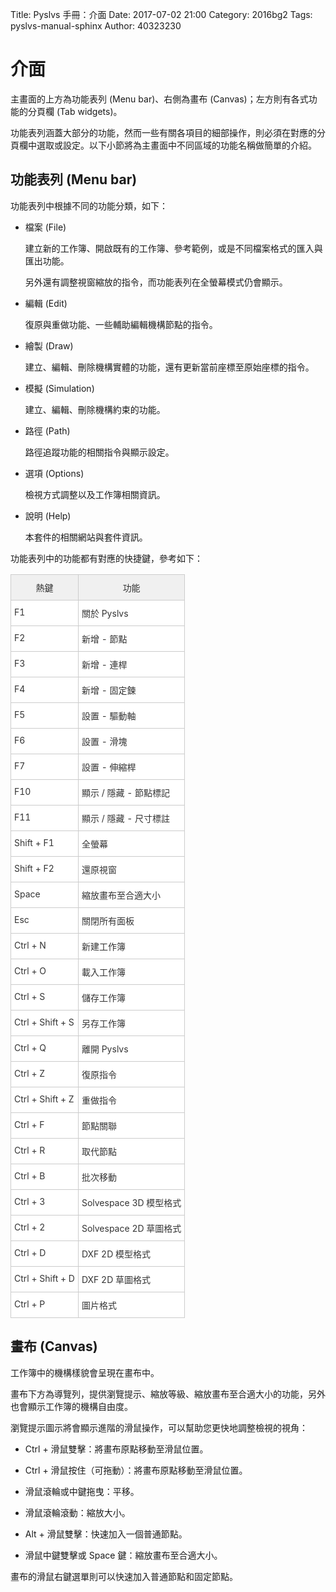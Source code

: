 Title: Pyslvs 手冊：介面
Date: 2017-07-02 21:00
Category: 2016bg2
Tags: pyslvs-manual-sphinx
Author: 40323230

介面
===

主畫面的上方為功能表列 (Menu bar)、右側為畫布 (Canvas)；左方則有各式功能的分頁欄 (Tab widgets)。

功能表列涵蓋大部分的功能，然而一些有關各項目的細部操作，則必須在對應的分頁欄中選取或設定。以下小節將為主畫面中不同區域的功能名稱做簡單的介紹。

功能表列 (Menu bar)
---

功能表列中根據不同的功能分類，如下：

+ 檔案 (File)

    建立新的工作簿、開啟既有的工作簿、參考範例，或是不同檔案格式的匯入與匯出功能。
    
    另外還有調整視窗縮放的指令，而功能表列在全螢幕模式仍會顯示。
    
+ 編輯 (Edit)

    復原與重做功能、一些輔助編輯機構節點的指令。
    
+ 繪製 (Draw)

    建立、編輯、刪除機構實體的功能，還有更新當前座標至原始座標的指令。
    
+ 模擬 (Simulation)

    建立、編輯、刪除機構約束的功能。
    
+ 路徑 (Path)

    路徑追蹤功能的相關指令與顯示設定。
    
+ 選項 (Options)

    檢視方式調整以及工作簿相關資訊。
    
+ 說明 (Help)

    本套件的相關網站與套件資訊。

功能表列中的功能都有對應的快捷鍵，參考如下：

<style type="text/css">
.tg  {border-collapse:collapse;border-spacing:0;border-color:#ccc;}
.tg td{font-size:14px;padding:10px 5px;border-style:solid;border-width:1px;overflow:hidden;word-break:normal;border-color:#ccc;color:#333;background-color:#fff;}
.tg th{font-size:14px;font-weight:normal;padding:10px 5px;border-style:solid;border-width:1px;overflow:hidden;word-break:normal;border-color:#ccc;color:#333;background-color:#f0f0f0;}
.tg .tg-yw4l{vertical-align:top}
</style>
<table class="tg">
<tr>
<th class="tg-yw4l">熱鍵</th>
<th class="tg-yw4l">功能</th>
</tr>
<tr>
<td class="tg-yw4l">F1</td>
<td class="tg-yw4l">關於 Pyslvs</td>
</tr>
<tr>
<td class="tg-yw4l">F2</td>
<td class="tg-yw4l">新增 - 節點</td>
</tr>
<tr>
<td class="tg-yw4l">F3</td>
<td class="tg-yw4l">新增 - 連桿</td>
</tr>
<tr>
<td class="tg-yw4l">F4</td>
<td class="tg-yw4l">新增 - 固定鍊</td>
</tr>
<tr>
<td class="tg-yw4l">F5</td>
<td class="tg-yw4l">設置 - 驅動軸</td>
</tr>
<tr>
<td class="tg-yw4l">F6</td>
<td class="tg-yw4l">設置 - 滑塊</td>
</tr>
<tr>
<td class="tg-yw4l">F7</td>
<td class="tg-yw4l">設置 - 伸縮桿</td>
</tr>
<tr>
<td class="tg-yw4l">F10</td>
<td class="tg-yw4l">顯示 / 隱藏 - 節點標記</td>
</tr>
<tr>
<td class="tg-yw4l">F11</td>
<td class="tg-yw4l">顯示 / 隱藏 - 尺寸標註</td>
</tr>
<tr>
<td class="tg-yw4l">Shift + F1</td>
<td class="tg-yw4l">全螢幕</td>
</tr>
<tr>
<td class="tg-yw4l">Shift + F2</td>
<td class="tg-yw4l">還原視窗</td>
</tr>
<tr>
<td class="tg-yw4l">Space</td>
<td class="tg-yw4l">縮放畫布至合適大小</td>
</tr>
<tr>
<td class="tg-yw4l">Esc</td>
<td class="tg-yw4l">關閉所有面板</td>
</tr>
<tr>
<td class="tg-yw4l">Ctrl + N</td>
<td class="tg-yw4l">新建工作簿</td>
</tr>
<tr>
<td class="tg-yw4l">Ctrl + O</td>
<td class="tg-yw4l">載入工作簿</td>
</tr>
<tr>
<td class="tg-yw4l">Ctrl + S</td>
<td class="tg-yw4l">儲存工作簿</td>
</tr>
<tr>
<td class="tg-yw4l">Ctrl + Shift + S</td>
<td class="tg-yw4l">另存工作簿</td>
</tr>
<tr>
<td class="tg-yw4l">Ctrl + Q</td>
<td class="tg-yw4l">離開 Pyslvs</td>
</tr>
<tr>
<td class="tg-yw4l">Ctrl + Z</td>
<td class="tg-yw4l">復原指令</td>
</tr>
<tr>
<td class="tg-yw4l">Ctrl + Shift + Z</td>
<td class="tg-yw4l">重做指令</td>
</tr>
<tr>
<td class="tg-yw4l">Ctrl + F</td>
<td class="tg-yw4l">節點關聯</td>
</tr>
<tr>
<td class="tg-yw4l">Ctrl + R</td>
<td class="tg-yw4l">取代節點</td>
</tr>
<tr>
<td class="tg-yw4l">Ctrl + B</td>
<td class="tg-yw4l">批次移動</td>
</tr>
<tr>
<td class="tg-yw4l">Ctrl + 3</td>
<td class="tg-yw4l">Solvespace 3D 模型格式</td>
</tr>
<tr>
<td class="tg-yw4l">Ctrl + 2</td>
<td class="tg-yw4l">Solvespace 2D 草圖格式</td>
</tr>
<tr>
<td class="tg-yw4l">Ctrl + D</td>
<td class="tg-yw4l">DXF 2D 模型格式</td>
</tr>
<tr>
<td class="tg-yw4l">Ctrl + Shift + D</td>
<td class="tg-yw4l">DXF 2D 草圖格式</td>
</tr>
<tr>
<td class="tg-yw4l">Ctrl + P</td>
<td class="tg-yw4l">圖片格式</td>
</tr>
</table>

畫布 (Canvas)
---

工作簿中的機構樣貌會呈現在畫布中。

畫布下方為導覽列，提供瀏覽提示、縮放等級、縮放畫布至合適大小的功能，另外也會顯示工作簿的機構自由度。

瀏覽提示圖示將會顯示進階的滑鼠操作，可以幫助您更快地調整檢視的視角：

* Ctrl + 滑鼠雙擊：將畫布原點移動至滑鼠位置。

* Ctrl + 滑鼠按住（可拖動）：將畫布原點移動至滑鼠位置。

* 滑鼠滾輪或中鍵拖曳：平移。

* 滑鼠滾輪滾動：縮放大小。

* Alt + 滑鼠雙擊：快速加入一個普通節點。

* 滑鼠中鍵雙擊或 Space 鍵：縮放畫布至合適大小。

畫布的滑鼠右鍵選單則可以快速加入普通節點和固定節點。